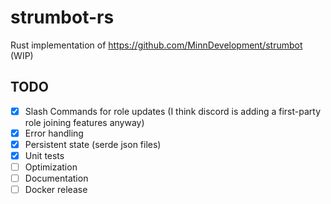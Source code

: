 # strumbot-rs

Rust implementation of https://github.com/MinnDevelopment/strumbot (WIP)

## TODO

- [x] Slash Commands for role updates (I think discord is adding a first-party role joining features anyway)
- [x] Error handling
- [x] Persistent state (serde json files)
- [x] Unit tests
- [ ] Optimization
- [ ] Documentation
- [ ] Docker release
